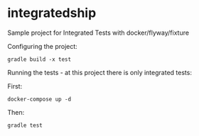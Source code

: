 # integratedship
Sample project for Integrated Tests with docker/flyway/fixture 

Configuring the project:

`gradle build -x test` 


Running the tests - at this project there is only integrated tests:


First:

`docker-compose up -d`


Then:

`gradle test`
